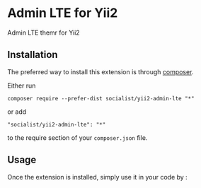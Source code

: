Admin LTE for Yii2
==================
Admin LTE themr for Yii2

Installation
------------

The preferred way to install this extension is through [composer](http://getcomposer.org/download/).

Either run

```
composer require --prefer-dist socialist/yii2-admin-lte "*"
```

or add

```
"socialist/yii2-admin-lte": "*"
```

to the require section of your `composer.json` file.


Usage
-----

Once the extension is installed, simply use it in your code by  :

```php
```